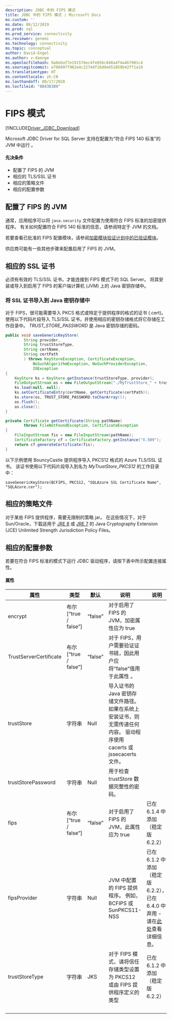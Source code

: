 ```yaml
---
description: JDBC 中的 FIPS 模式
title: JDBC 中的 FIPS 模式 | Microsoft Docs
ms.custom: ''
ms.date: 08/12/2019
ms.prod: sql
ms.prod_service: connectivity
ms.reviewer: genemi
ms.technology: connectivity
ms.topic: conceptual
author: David-Engel
ms.author: v-daenge
ms.openlocfilehash: 9a8e6af7e191576ec4fe056c048a4f4a4b7901c4
ms.sourcegitcommit: e700497f962e4c2274df16d9e651059b42ff1a10
ms.translationtype: HT
ms.contentlocale: zh-CN
ms.lasthandoff: 08/17/2020
ms.locfileid: "88438389"
---
```

# <a name="fips-mode"></a>FIPS 模式

[!INCLUDE[Driver_JDBC_Download](../../includes/driver_jdbc_download.md)]

Microsoft JDBC Driver for SQL Server 支持在配置为“符合 FIPS 140 标准”的 JVM 中运行  。

#### <a name="prerequisites"></a>先决条件

- 配置了 FIPS 的 JVM
- 相应的 TLS/SSL 证书
- 相应的策略文件
- 相应的配置参数

## <a name="fips-configured-jvm"></a>配置了 FIPS 的 JVM

通常，应用程序可以将 `java.security` 文件配置为使用符合 FIPS 标准的加密提供程序。 有关如何配置符合 FIPS 140 标准的信息，请参阅特定于 JVM 的文档。

若要查看已批准的 FIPS 配置模块，请参阅[加密模块验证计划中的已验证模块](https://csrc.nist.gov/Projects/cryptographic-module-validation-program/Validated-Modules)。

供应商可能有一些其他步骤来配置启用了 FIPS 的 JVM。

## <a name="appropriate-ssl-certificate"></a>相应的 SSL 证书
必须有有效的 TLS/SSL 证书，才能连接到 FIPS 模式下的 SQL Server。 将其安装或导入到启用了 FIPS 的客户端计算机 (JVM) 上的 Java 密钥存储中。

### <a name="importing-ssl-certificate-in-java-keystore"></a>将 SSL 证书导入到 Java 密钥存储中
对于 FIPS，很可能需要导入 PKCS 格式或特定于提供程序的格式的证书 (.cert)。
使用以下代码片段导入 TLS/SSL 证书，并使用相应的密钥存储格式将它存储在工作目录中。 _TRUST\_STORE\_PASSWORD_ 是 Java 密钥存储的密码。

```java
public void saveGenericKeyStore(
        String provider,
        String trustStoreType,
        String certName,
        String certPath
        ) throws KeyStoreException, CertificateException,
            NoSuchAlgorithmException, NoSuchProviderException,
            IOException
{
    KeyStore ks = KeyStore.getInstance(trustStoreType, provider);
    FileOutputStream os = new FileOutputStream("./MyTrustStore_" + trustStoreType);
    ks.load(null, null);
    ks.setCertificateEntry(certName, getCertificate(certPath));
    ks.store(os, TRUST_STORE_PASSWORD.toCharArray());
    os.flush();
    os.close();
}

private Certificate getCertificate(String pathName)
        throws FileNotFoundException, CertificateException
{
    FileInputStream fis = new FileInputStream(pathName);
    CertificateFactory cf = CertificateFactory.getInstance("X.509");
    return cf.generateCertificate(fis);
}
```

以下示例使用 BouncyCastle 提供程序导入 PKCS12 格式的 Azure TLS/SSL 证书。 该证书使用以下代码片段导入到名为 _MyTrustStore\_PKCS12_ 的工作目录中：

`saveGenericKeyStore(BCFIPS, PKCS12, "SQLAzure SSL Certificate Name", "SQLAzure.cer");`

## <a name="appropriate-policy-files"></a>相应的策略文件
对于某些 FIPS 提供程序，需要无限制的策略 jar。 在这些情况下，对于 Sun/Oracle，下载适用于 [JRE 8](https://www.oracle.com/technetwork/java/javase/downloads/jce8-download-2133166.html) 或 [JRE 7](https://www.oracle.com/technetwork/java/javase/downloads/jce-7-download-432124.html) 的 Java Cryptography Extension (JCE) Unlimited Strength Jurisdiction Policy Files。 

## <a name="appropriate-configuration-parameters"></a>相应的配置参数
若要在符合 FIPS 标准的模式下运行 JDBC 驱动程序，请按下表中所示配置连接属性。 

#### <a name="properties"></a>属性 

|属性|类型|默认|说明|说明|
|---|---|---|---|---|
|encrypt|布尔 [“true / false”]|“false”|对于启用了 FIPS 的 JVM，加密属性应为 true ||
|TrustServerCertificate|布尔 [“true / false”]|“false”|对于 FIPS，用户需要验证证书链，因此用户应将“false”值用于此属性  。 ||
|trustStore|字符串|Null|导入证书的 Java 密钥存储文件路径。 如果在系统上安装证书，则无需传递任何内容。 驱动程序使用 cacerts 或 jssecacerts 文件。||
|trustStorePassword|字符串|Null|用于检查 trustStore 数据完整性的密码。||
|fips|布尔 [“true / false”]|“false”|对于启用了 FIPS 的 JVM，此属性应为 true |已在 6.1.4 中添加（稳定版 6.2.2）||
|fipsProvider|字符串|Null|JVM 中配置的 FIPS 提供程序。 例如，BCFIPS 或 SunPKCS11-NSS |已在 6.1.2 中添加（稳定版 6.2.2），已在 6.4.0 中弃用 - 请在[此处](https://github.com/Microsoft/mssql-jdbc/pull/460)查看详细信息。|
|trustStoreType|字符串|JKS|对于 FIPS 模式，请将信任存储类型设置为 PKCS12 或由 FIPS 提供程序定义的类型 |已在 6.1.2 中添加（稳定版 6.2.2）||
| &nbsp; | &nbsp; | &nbsp; | &nbsp; | &nbsp; |
